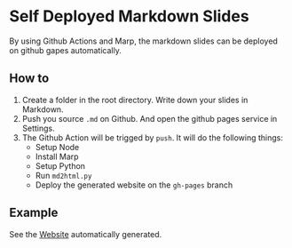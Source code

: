 # Self Deployed Markdown Slides

By using Github Actions and Marp, the markdown slides can be deployed on github gapes automatically.

## How to

1. Create a folder in the root directory. Write down your slides in Markdown.
2. Push you source `.md` on Github. And open the github pages service in Settings.
3. The Github Action will be trigged by `push`. It will do the following things:
   - Setup Node
   - Install Marp
   - Setup Python
   - Run `md2html.py`
   - Deploy the generated website on the `gh-pages` branch

## Example

See the [Website](https://zybbigpy.github.io/pre) automatically generated.
